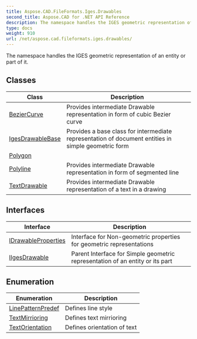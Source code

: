 ```yaml
---
title: Aspose.CAD.FileFormats.Iges.Drawables
second_title: Aspose.CAD for .NET API Reference
description: The namespace handles the IGES geometric representation of an entity or part of it
type: docs
weight: 910
url: /net/aspose.cad.fileformats.iges.drawables/
---
```

The namespace handles the IGES geometric representation of an entity or part of it.

## Classes

| Class | Description |
| --- | --- |
| [BezierCurve](./beziercurve/) | Provides intermediate Drawable representation in form of cubic Bezier curve |
| [IgesDrawableBase](./igesdrawablebase/) | Provides a base class for intermediate representation of document entities in simple geometric form |
| [Polygon](./polygon/) |  |
| [Polyline](./polyline/) | Provides intermediate Drawable representation in form of segmented line |
| [TextDrawable](./textdrawable/) | Provides intermediate Drawable representation of a text in a drawing |
## Interfaces

| Interface | Description |
| --- | --- |
| [IDrawableProperties](./idrawableproperties/) | Interface for Non-geometric properties for geometric representations |
| [IIgesDrawable](./iigesdrawable/) | Parent Interface for Simple geometric representation of an entity or its part |
## Enumeration

| Enumeration | Description |
| --- | --- |
| [LinePatternPredef](./linepatternpredef/) | Defines line style |
| [TextMirrioring](./textmirrioring/) | Defines text mirrioring |
| [TextOrientation](./textorientation/) | Defines orientation of text |


